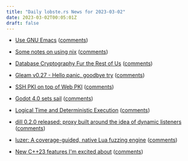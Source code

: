```yaml
---
title: "Daily lobste.rs News for 2023-03-02"
date: 2023-03-02T00:05:01Z
draft: false
---
```






- [Use GNU Emacs](https://www2.lib.uchicago.edu/keith/emacs/)
  ([comments](https://lobste.rs/s/tmhk3n/use_gnu_emacs))



- [Some notes on using nix](https://jvns.ca/blog/2023/02/28/some-notes-on-using-nix/)
  ([comments](https://lobste.rs/s/eru89e/some_notes_on_using_nix))



- [Database Cryptography Fur the Rest of Us](https://soatok.blog/2023/03/01/database-cryptography-fur-the-rest-of-us/)
  ([comments](https://lobste.rs/s/px3ovv/database_cryptography_fur_rest_us))



- [Gleam v0.27 - Hello panic, goodbye try](https://gleam.run/news/v0.27-hello-panic-goodbye-try/)
  ([comments](https://lobste.rs/s/0ibswc/gleam_v0_27_hello_panic_goodbye_try))



- [SSH PKI on top of Web PKI](https://paul.totterman.name/posts/ssh-pki-web-pki/)
  ([comments](https://lobste.rs/s/nuotnj/ssh_pki_on_top_web_pki))



- [Godot 4.0 sets sail](https://godotengine.org/article/godot-4-0-sets-sail/)
  ([comments](https://lobste.rs/s/4gk4db/godot_4_0_sets_sail))



- [Logical Time and Deterministic Execution](https://concerningquality.com/logical-time-determinism/)
  ([comments](https://lobste.rs/s/hntujl/logical_time_deterministic_execution))



- [dill 0.2.0 released: proxy built around the idea of dynamic listeners](https://github.com/fwkz/dill)
  ([comments](https://lobste.rs/s/m2qagk/dill_0_2_0_released_proxy_built_around_idea))



- [luzer: A coverage-guided, native Lua fuzzing engine](https://github.com/ligurio/luzer)
  ([comments](https://lobste.rs/s/pc8zx8/luzer_coverage_guided_native_lua_fuzzing))



- [New C++23 features I'm excited about](https://twdev.blog/2022/10/cpp23/)
  ([comments](https://lobste.rs/s/8zlezx/new_c_23_features_i_m_excited_about))


